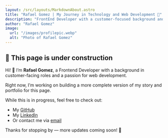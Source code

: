 ```yaml
---
layout: /src/layouts/MarkdownAbout.astro
title: "Rafael Gomez | My Journey in Technology and Web Development 🚀"
description: "FrontEnd Developer with a customer-focused background and a passion for building clean, responsive websites."
author: "Rafael Gomez"
image:
  url: "/images/profilepic.webp"
  alt: "Photo of Rafael Gomez"
---
```


<!-- Under Construction -->

## 🚧 This page is under construction

Hi! 👋 I’m **Rafael Gomez**, a Frontend Developer with a background in customer-facing roles and a passion for web development.

Right now, I’m working on building a more complete version of my story and portfolio for this page.

While this is in progress, feel free to check out:
- My [GitHub](https://github.com/Rafaz01)
- My [LinkedIn](https://www.linkedin.com/in/rafael-gomez-uban-49b99b231/)
- Or contact me via [email](mailto:rgomezh02@gmail.com)

Thanks for stopping by — more updates coming soon! 🚀
